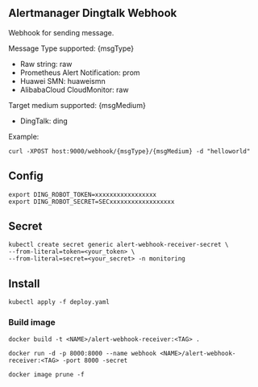 ## Alertmanager Dingtalk Webhook
Webhook for sending message.

Message Type supported: {msgType}
- Raw string: raw
- Prometheus Alert Notification: prom
- Huawei SMN: huaweismn
- AlibabaCloud CloudMonitor: raw 

Target medium supported: {msgMedium}
- DingTalk: ding

Example: 
```
curl -XPOST host:9000/webhook/{msgType}/{msgMedium} -d "helloworld"
```

## Config
```
export DING_ROBOT_TOKEN=xxxxxxxxxxxxxxxxx
export DING_ROBOT_SECRET=SECxxxxxxxxxxxxxxxxxx

```

## Secret
```
kubectl create secret generic alert-webhook-receiver-secret \
--from-literal=token=<your_token> \
--from-literal=secret=<your_secret> -n monitoring
```

## Install
```
kubectl apply -f deploy.yaml
```

### Build image

```
docker build -t <NAME>/alert-webhook-receiver:<TAG> .

docker run -d -p 8000:8000 --name webhook <NAME>/alert-webhook-receiver:<TAG> -port 8000 -secret

docker image prune -f
```

